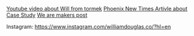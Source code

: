 [Youtube video about Will from tormek](https://www.youtube.com/watch?v=HXvlQqzdeLY)
[Phoenix New Times Artivle about Case Study](https://www.phoenixnewtimes.com/restaurants/new-phoenix-coffee-shop-case-study-coffee-was-created-thanks-to-a-pivot-of-passion-16977782)
[We are makers post](https://www.wearemakers.info/p/william-douglas-co)

Instagram: https://www.instagram.com/williamdouglas.co/?hl=en
